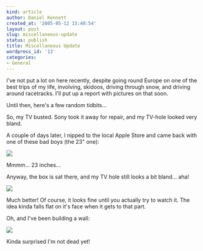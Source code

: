 ```yaml
---
kind: article
author: Daniel Kennett
created_at: '2005-05-12 15:40:54'
layout: post
slug: miscellaneous-update
status: publish
title: Miscellaneous Update
wordpress_id: '13'
categories:
- General
---
```


I've not put a lot on here recently, despite going round Europe on one of the best trips of my life, involving, skidoos, driving through snow, and driving around racetracks. I'll put up a report with pictures on that soon. 

Until then, here's a few random tidbits...

So, my TV busted. Sony took it away for repair, and my TV-hole looked very bland. 

A couple of days later, I nipped to the local Apple Store and came back with one of <a src="http://www.apple.com/displays/">these</a> bad boys (the 23" one):

<img src="http://ikennd.ac/pictures/cinema.jpg"/>

Mmmm... 23 inches...

Anyway, the box is sat there, and my TV hole still looks a bit bland... aha! 

<img src="http://ikennd.ac/pictures/tvhole.jpg"/>

Much better! Of course, it looks fine until you actually try to watch it. The idea kinda falls flat on it's face when it gets to that part. 

Oh, and I've been building a wall: 

<img src="http://ikennd.ac/pictures/thewall.jpg"/>

Kinda surprised I'm not dead yet!